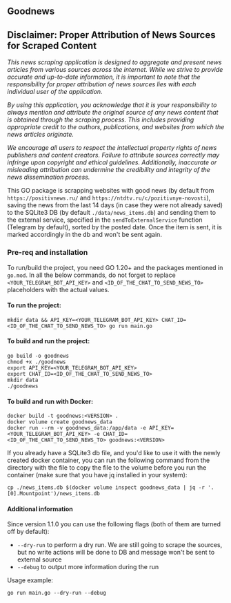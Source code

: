 ## Goodnews

## Disclaimer: Proper Attribution of News Sources for Scraped Content

*This news scraping application is designed to aggregate and present news articles from various sources across the internet. While we strive to provide accurate and up-to-date information, it is important to note that the responsibility for proper attribution of news sources lies with each individual user of the application.*

*By using this application, you acknowledge that it is your responsibility to always mention and attribute the original source of any news content that is obtained through the scraping process. This includes providing appropriate credit to the authors, publications, and websites from which the news articles originate.*

*We encourage all users to respect the intellectual property rights of news publishers and content creators. Failure to attribute sources correctly may infringe upon copyright and ethical guidelines. Additionally, inaccurate or misleading attribution can undermine the credibility and integrity of the news dissemination process.*

This GO package is scrapping websites with good news (by default from `https://positivnews.ru/` and `https://ntdtv.ru/c/pozitivnye-novosti`), saving the news from the last 14 days (in case they were not already saved) to the SQLite3 DB (by default `./data/news_items.db`) and sending them to the external service, specified in the `sendToExternalService` function (Telegram by default), sorted by the posted date. Once the item is sent, it is marked accordingly in the db and won't be sent again.

### Pre-req and installation

To run/build the project, you need GO 1.20+ and the packages mentioned in `go.mod`. In all the below commands, do not forget to replace `<YOUR_TELEGRAM_BOT_API_KEY>` and `<ID_OF_THE_CHAT_TO_SEND_NEWS_TO>` placeholders with the actual values.

#### To run the project:

`mkdir data && API_KEY=<YOUR_TELEGRAM_BOT_API_KEY> CHAT_ID=<ID_OF_THE_CHAT_TO_SEND_NEWS_TO> go run main.go`

#### To build and run the project:

```
go build -o goodnews
chmod +x ./goodnews
export API_KEY=<YOUR_TELEGRAM_BOT_API_KEY>
export CHAT_ID=<ID_OF_THE_CHAT_TO_SEND_NEWS_TO>
mkdir data
./goodnews
```

#### To build and run with Docker:

```
docker build -t goodnews:<VERSION> .
docker volume create goodnews_data
docker run --rm -v goodnews_data:/app/data -e API_KEY=<YOUR_TELEGRAM_BOT_API_KEY> -e CHAT_ID=<ID_OF_THE_CHAT_TO_SEND_NEWS_TO> goodnews:<VERSION>
```

If you already have a SQLite3 db file, and you'd like to use it with the newly created docker container, you can run the following command from the directory with the file to copy the file to the volume before you run the container (make sure that you have jq installed in your system):

`cp ./news_items.db $(docker volume inspect goodnews_data | jq -r '.[0].Mountpoint')/news_items.db`

#### Additional information

Since version 1.1.0 you can use the following flags (both of them are turned off by default):

* `--dry-run` to perform a dry run. We are still going to scrape the sources, but no write actions will be done to DB and message won't be sent to external source
* `--debug` to output more information during the run

Usage example:

`go run main.go --dry-run --debug`
